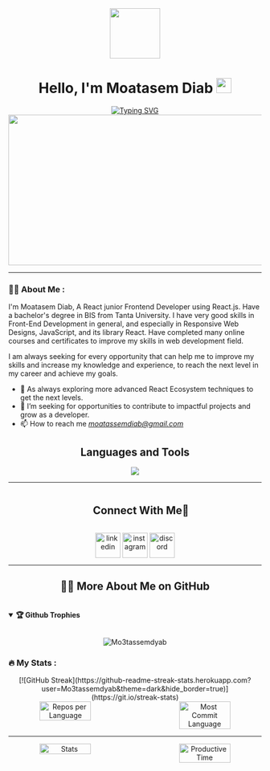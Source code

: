 <div id="header" align="center">
  <img src="https://media.giphy.com/media/xBTSwCTFkgfcdTjHMz/giphy.gif" width="100"/>
</div>
<div id="badges" align="center">
  <h1>
    Hello, I'm Moatasem Diab
    <img src="https://media.giphy.com/media/hvRJCLFzcasrR4ia7z/giphy.gif" width="30px"/>
  </h1>
<a href="https://git.io/typing-svg"><img src="https://readme-typing-svg.herokuapp.com?font=Fira+Code&size=22&duration=3000&pause=500&color=F76327&width=435&lines=A+Passionate+React+Frontend++Developer.;with+1%2B+Year+of+Experience" alt="Typing SVG" /></a>

  <div align="center">
    <img src="https://media.giphy.com/media/dWesBcTLavkZuG35MI/giphy.gif" width="600" height="300"/>
  </div>
  </div>
  
  ---

### :man_technologist: About Me :
I'm Moatasem Diab, A React junior Frontend Developer using React.js. Have a bachelor's degree in BIS from Tanta University. I have very good skills in Front-End Development in general, and especially in Responsive Web Designs, JavaScript, and its library React. Have completed many online courses and certificates to improve my skills in web development field.

I am always seeking for every opportunity that can help me to improve my skills and increase my knowledge and experience, to reach the next level in my career and achieve my goals.

- 🌱 As always exploring more advanced React Ecosystem techniques to get the next levels.
- 💼 I’m seeking for opportunities to contribute to impactful projects and grow as a developer.
- 📫 How to reach me *moatassemdiab@gmail.com*


<div>
    <h2 align="center">Languages and Tools</h2>
<p align="center">
  <a href="https://skillicons.dev">
    <img src="https://skillicons.dev/icons?i=git,cpp,css,discord,pug,figma,firebase,github,html,java,js,jquery,md,materialui,sass,nextjs,postman,react,redux,tailwind,ts,vscode,npm,vite,vercel,netlify,linkedin&perline=14" />
  </a>
</p>

  ---
  <div id="user-content-toc">
  <ul align="center">
    <summary><h2 style="display: inline-block">Connect With Me🤝</h2></summary>
  </ul>
</div>
<!--icons and links-->
<p align="center">
<a href="https://www.linkedin.com/in/moatasemdiab8/" target="blank"><img align="center" src="https://user-images.githubusercontent.com/88904952/234979284-68c11d7f-1acc-4f0c-ac78-044e1037d7b0.png" alt="linkedin" height="50" width="50" /></a>
<a href="https://www.instagram.com/nishant.jangir.1010/" target="blank"><img align="center" src="https://user-images.githubusercontent.com/88904952/234981169-2dd1e58f-4b7e-468c-8213-034ba62156c3.png" alt="instagram" height="50" width="50" /></a>
<a href="https://github.com/Mo3tassemdyab" target="blank"><img align="center" src="https://user-images.githubusercontent.com/88904952/234982627-019fd336-6248-453c-9b05-97c13fd1d207.png" alt="discord" height="50" width="50" /></a>
</p>

---

<h2 align="center">👨‍💻 More About Me on GitHub</h2>
<br>

<details open>
<summary><b>🏆 Github Trophies</b></summary>
<br>
  
<p align="center">
<img src="https://github-profile-trophy.vercel.app/?username=Mo3tassemdyab&theme=radical&no-frame=true&no-bg=true" alt="Mo3tassemdyab" />
</p>
</details>

### :fire: My Stats :
<div id="header" align="center">
[![GitHub Streak](https://github-readme-streak-stats.herokuapp.com?user=Mo3tassemdyab&theme=dark&hide_border=true)](https://git.io/streak-stats)
</div>
<div style="display: flex; justify-content: space-between;" align="center">
  <img src="https://github-profile-summary-cards.vercel.app/api/cards/repos-per-language?username=Mo3tassemdyab&theme=github_dark" alt="Repos per Language" style="width: 45%; margin-right: 10px;">
  <img src="https://github-profile-summary-cards.vercel.app/api/cards/most-commit-language?username=Mo3tassemdyab&theme=github_dark" alt="Most Commit Language" style="width: 45%;">
</div>

---
<div style="display: flex; justify-content: space-between;" align="center">
  <img src="https://github-profile-summary-cards.vercel.app/api/cards/stats?username=Mo3tassemdyab&theme=github_dark" alt="Stats" style="width: 45%; margin-right: 10px;">
  <img src="https://github-profile-summary-cards.vercel.app/api/cards/productive-time?username=Mo3tassemdyab&theme=github_dark&utcOffset=8" alt="Productive Time" style="width: 45%;">
</div>
